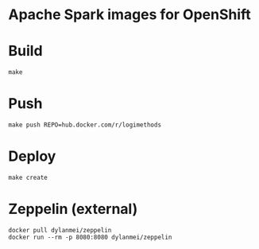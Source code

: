 # Apache Spark images for OpenShift

# Build

    make

# Push

    make push REPO=hub.docker.com/r/logimethods
    
# Deploy

    make create

# Zeppelin (external)

    docker pull dylanmei/zeppelin
    docker run --rm -p 8080:8080 dylanmei/zeppelin
